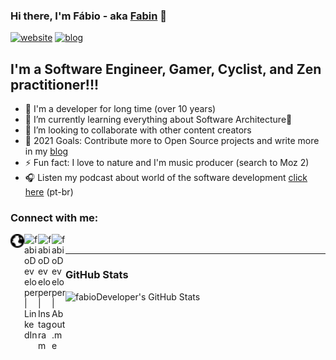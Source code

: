 ### Hi there, I'm Fábio - aka [Fabin][website] 👋

[![website](https://img.shields.io/website?label=fabioDeveloper.com&style=for-the-badge&url=https://fabiodeveloper.com)](https://www.fabiodeveloper.com/)
[![blog](https://img.shields.io/website?label=CriarProgramas.com&style=for-the-badge&url=http://criarprogramas.com)](http://criarprogramas.com/)

## I'm a Software Engineer, Gamer, Cyclist, and Zen practitioner!!!

- 🔭 I'm a developer for long time (over 10 years)
- 🌱 I’m currently learning everything about Software Architecture🤣
- 👯 I’m looking to collaborate with other content creators
- 🥅 2021 Goals: Contribute more to Open Source projects and write more in my [blog]
- ⚡ Fun fact: I love to nature and I'm music producer (search to Moz 2)
- 🎧 Listen my podcast about world of the software development [click here] (pt-br)

### Connect with me:

[<img align="left" alt="fabioDeveloper | fabioDeveloper" width="22px" src="https://raw.githubusercontent.com/iconic/open-iconic/master/svg/globe.svg" />][website]
[<img align="left" alt="fabioDeveloper | LinkedIn" width="22px" src="https://cdn.jsdelivr.net/npm/simple-icons@v3/icons/linkedin.svg" />][linkedin]
[<img align="left" alt="fabioDeveloper | Instagram" width="22px" src="https://cdn.jsdelivr.net/npm/simple-icons@v3/icons/instagram.svg" />][instagram]
[<img align="left" alt="fabioDeveloper | About.me" width="22px" src="https://icon-icons.com/icons2/2389/PNG/48/about_me_logo_icon_145530.png" />][about.me]

<br />

---

### GitHub Stats

  <img align="left" alt="fabioDeveloper's GitHub Stats" src="https://github-readme-stats.codestackr.vercel.app/api?username=fabioalmeida100&show_icons=true&hide_border=true" />

</details>

[website]: http://fabiodeveloper.com/
[blog]: http://criarprogramas.com
[instagram]: https://instagram.com/mrfabiogeek
[linkedin]: https://www.linkedin.com/in/fabio-almeida100
[about.me]: https://about.me/fabioalmeida.dsn
[click here]: https://open.spotify.com/show/60S25UENQ8oqboCk8o24xd?si=9pjEhTbyQ9SY7UT9TWKzPg
